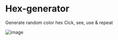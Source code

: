 # Hex-generator
Generate random color hex 
Cick, see, use & repeat


![image](https://user-images.githubusercontent.com/75212002/170857440-ca918b98-48c5-466f-8fd5-e616cdf61460.png)



